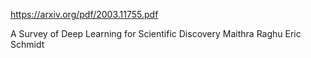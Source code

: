 
https://arxiv.org/pdf/2003.11755.pdf

A Survey of Deep Learning for Scientific Discovery 
Maithra Raghu Eric Schmidt
